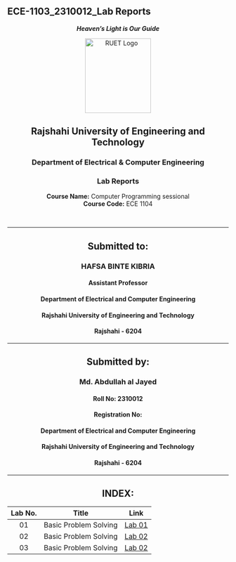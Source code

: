 ## ECE-1103_2310012_Lab Reports
<div align="center">
  
_**Heaven’s Light is Our Guide**_
</div>

<p align="center">
  <img src="https://github.com/user-attachments/assets/18531be8-2a84-4bea-9027-5f1c40549dfa" alt="RUET Logo" style="width:150px;height:170px;">
</p>

<div align="center">
  
  ## **Rajshahi University of Engineering and Technology** <br> 
  ### **Department of Electrical & Computer Engineering**
  ### **Lab Reports**<br>
  **Course Name:** Computer Programming sessional<br>
  **Course Code:** ECE 1104
</div>
<br>
<div align="center">

---  
##  Submitted to: 

### **HAFSA BINTE KIBRIA**
#### Assistant Professor
#### Department of Electrical and Computer Engineering
#### Rajshahi University of Engineering and Technology
#### Rajshahi - 6204

---

## Submitted by:

### **Md. Abdullah al Jayed**
#### Roll No: 2310012
#### Registration No: 
#### Department of Electrical and Computer Engineering
#### Rajshahi University of Engineering and Technology
#### Rajshahi - 6204

---
</div>
<div align="center"> 

  
## INDEX:

| Lab No. | Title | Link |
| :---: | :---: | :---: |
| 01 | Basic Problem Solving | [Lab 01](https://github.com/jihad141004/ECE-1104_2310012/blob/main/Lab_reports/Lab1.md)
| 02 | Basic Problem Solving | [Lab 02](https://github.com/jihad141004/ECE-1104_2310012/blob/main/Lab_reports/Lab2.md)
| 03 | Basic Problem Solving | [Lab 02](https://github.com/jihad141004/ECE-1104_2310012/blob/main/Lab_reports/Lab3.md)


</div>


